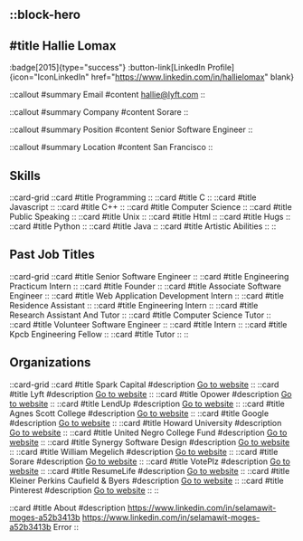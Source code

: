 ::block-hero
---
#title
Hallie Lomax
---

:badge[2015]{type="success"}
:button-link[LinkedIn Profile]{icon="IconLinkedIn" href="https://www.linkedin.com/in/hallielomax" blank}

::callout
#summary
Email
#content
hallie@lyft.com
::

::callout
#summary
Company
#content
Sorare
::

::callout
#summary
Position
#content
Senior Software Engineer
::

::callout
#summary
Location
#content
San Francisco
::

## Skills
::card-grid
::card
#title
Programming
::
::card
#title
C
::
::card
#title
Javascript
::
::card
#title
C++
::
::card
#title
Computer Science
::
::card
#title
Public Speaking
::
::card
#title
Unix
::
::card
#title
Html
::
::card
#title
Hugs
::
::card
#title
Python
::
::card
#title
Java
::
::card
#title
Artistic Abilities
::
::

## Past Job Titles
::card-grid
::card
#title
Senior Software Engineer
::
::card
#title
Engineering Practicum Intern
::
::card
#title
Founder
::
::card
#title
Associate Software Engineer
::
::card
#title
Web Application Development Intern
::
::card
#title
Residence Assistant
::
::card
#title
Engineering Intern
::
::card
#title
Research Assistant And Tutor
::
::card
#title
Computer Science Tutor
::
::card
#title
Volunteer Software Engineer
::
::card
#title
Intern
::
::card
#title
Kpcb Engineering Fellow
::
::card
#title
Tutor
::
::

## Organizations
::card-grid
::card
#title
Spark Capital
#description
[Go to website](sparkcapital.com)
::
::card
#title
Lyft
#description
[Go to website](lyft.com)
::
::card
#title
Opower
#description
[Go to website](opower.com)
::
::card
#title
LendUp
#description
[Go to website](lendup.com)
::
::card
#title
Agnes Scott College
#description
[Go to website](agnesscott.edu)
::
::card
#title
Google
#description
[Go to website](google.com)
::
::card
#title
Howard University
#description
[Go to website](howard.edu)
::
::card
#title
United Negro College Fund
#description
[Go to website](uncf.org)
::
::card
#title
Synergy Software Design
#description
[Go to website](synergysoftwaredesign.com)
::
::card
#title
William Megelich
#description
[Go to website](pinterest.dk)
::
::card
#title
Sorare
#description
[Go to website](sorare.com)
::
::card
#title
VotePlz
#description
[Go to website](voteplz.org)
::
::card
#title
ResumeLife
#description
[Go to website](resumelifenow.com)
::
::card
#title
Kleiner Perkins Caufield & Byers
#description
[Go to website](kpcb.com)
::
::card
#title
Pinterest
#description
[Go to website](pinterest.com.au)
::
::

::card
#title
About
#description
https://www.linkedin.com/in/selamawit-moges-a52b3413b https://www.linkedin.com/in/selamawit-moges-a52b3413b Error
::
